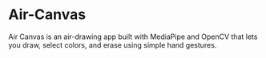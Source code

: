 # Air-Canvas
Air Canvas is an air-drawing app built with MediaPipe and OpenCV that lets you draw, select colors, and erase using simple hand gestures.
